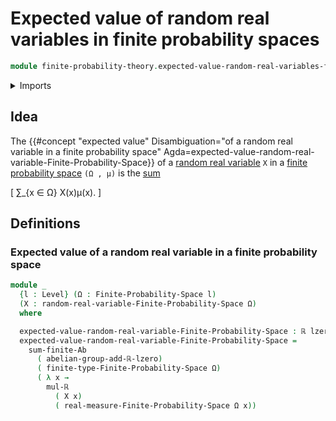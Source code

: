 # Expected value of random real variables in finite probability spaces

```agda
module finite-probability-theory.expected-value-random-real-variables-finite-probability-spaces where
```

<details><summary>Imports</summary>

```agda
open import finite-probability-theory.finite-probability-spaces
open import finite-probability-theory.measures-on-finite-types
open import finite-probability-theory.probability-measures-on-finite-types
open import finite-probability-theory.random-real-variables-finite-probability-spaces

open import foundation.dependent-pair-types
open import foundation.empty-types
open import foundation.function-types
open import foundation.identity-types
open import foundation.inhabited-types
open import foundation.propositions
open import foundation.sets
open import foundation.subtypes
open import foundation.transport-along-identifications
open import foundation.universe-levels

open import group-theory.sums-of-finite-families-of-elements-abelian-groups

open import real-numbers.addition-real-numbers
open import real-numbers.dedekind-real-numbers
open import real-numbers.multiplication-real-numbers
open import real-numbers.positive-real-numbers
open import real-numbers.rational-real-numbers
open import real-numbers.strict-inequality-real-numbers

open import univalent-combinatorics.finite-types
```

</details>

## Idea

The
{{#concept "expected value" Disambiguation="of a random real variable in a finite probability space" Agda=expected-value-random-real-variable-Finite-Probability-Space}}
of a
[random real variable](probability-theory.random-real-variables-finite-probability-spaces.md)
`X` in a
[finite probability space](probability-theory.finite-probability-spaces.md)
`(Ω , μ)` is the
[sum](group-theory.sums-of-finite-families-of-elements-abelian-groups.md)

\[ ∑\_{x ∈ Ω} X(x)μ(x). \]

## Definitions

### Expected value of a random real variable in a finite probability space

```agda
module _
  {l : Level} (Ω : Finite-Probability-Space l)
  (X : random-real-variable-Finite-Probability-Space Ω)
  where

  expected-value-random-real-variable-Finite-Probability-Space : ℝ lzero
  expected-value-random-real-variable-Finite-Probability-Space =
    sum-finite-Ab
      ( abelian-group-add-ℝ-lzero)
      ( finite-type-Finite-Probability-Space Ω)
      ( λ x →
        mul-ℝ
          ( X x)
          ( real-measure-Finite-Probability-Space Ω x))
```
